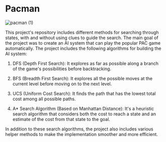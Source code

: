 # Pacman

![pacman (1)](https://github.com/Gurpreet240797/Pacman/assets/22547513/4fd640e4-87a1-4dea-8d4c-8a830c87cb34)

This project's repository includes different methods for searching through states, with and without using clues to guide the search. The main goal of the project was to create an AI system that can play the popular PAC game automatically. The project includes the following algorithms for building the AI system:

1. DFS (Depth First Search): It explores as far as possible along a branch of the game's possibilities before backtracking.

2. BFS (Breadth First Search): It explores all the possible moves at the current level before moving on to the next level.

3. UCS (Uniform Cost Search): It finds the path that has the lowest total cost among all possible paths.

4. A* Search Algorithm (Based on Manhattan Distance): It's a heuristic search algorithm that considers both the cost to reach a state and an estimate of the cost from that state to the goal.

In addition to these search algorithms, the project also includes various helper methods to make the implementation smoother and more efficient.
